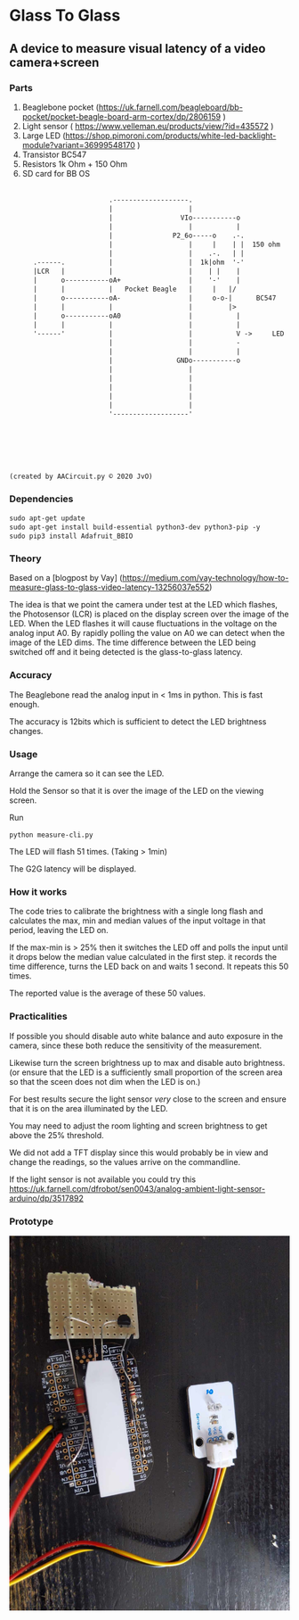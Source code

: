 # Glass To Glass
## A device to measure visual latency of a video camera+screen

### Parts
1) Beaglebone pocket (https://uk.farnell.com/beagleboard/bb-pocket/pocket-beagle-board-arm-cortex/dp/2806159 )
2) Light sensor ( https://www.velleman.eu/products/view/?id=435572 )
3) Large LED (https://shop.pimoroni.com/products/white-led-backlight-module?variant=36999548170 )
4) Transistor BC547
5) Resistors 1k Ohm + 150 Ohm
6) SD card for BB OS

```
                                                                        
                         .-------------------.                          
                         |                   |                          
                         |                 VIo-----------o              
                         |                   |           |              
                         |               P2_6o-----o    .-.             
                         |                   |     |    | |  150 ohm    
                         |                   |    .-.   | |             
      .------.           |                   |  1k|ohm  '-'             
      |LCR   |           |                   |    | |    |              
      |      o-----------oA+                 |    '-'    |              
      |      |           |   Pocket Beagle   |     |   |/               
      |      o-----------oA-                 |     o-o-|      BC547     
      |      |           |                   |         |>               
      |      o-----------oA0                 |           |              
      |      |           |                   |           |              
      '------'           |                   |           V ->     LED   
                         |                   |           -              
                         |                   |           |              
                         |                GNDo-----------o              
                         |                   |                          
                         |                   |                          
                         |                   |                          
                         |                   |                          
                         |                   |                          
                         '-------------------'                          
                                                                        
                                                                        
                                                                        
                                                                        
                                                                        
                                                                        
(created by AACircuit.py © 2020 JvO)

```
### Dependencies
```
sudo apt-get update
sudo apt-get install build-essential python3-dev python3-pip -y
sudo pip3 install Adafruit_BBIO
```

### Theory
Based on a [blogpost by Vay] (https://medium.com/vay-technology/how-to-measure-glass-to-glass-video-latency-13256037e552)

The idea is that we point the camera under test at the LED which flashes, the Photosensor (LCR) is placed on the display screen over the image of the LED.
When the LED flashes it will cause fluctuations in the voltage on the analog input A0. By rapidly polling the value on A0 we can detect when the image of the LED dims.
The time difference between the LED being switched off and it being detected is the glass-to-glass latency.

### Accuracy 
The Beaglebone read the analog input in < 1ms in python. This is fast enough.

The accuracy is 12bits which is sufficient to detect the LED brightness changes.

### Usage

Arrange the camera so it can see the LED.

Hold the Sensor so that it is over the image of the LED on the viewing screen.

Run 
```
python measure-cli.py
```
The LED will flash 51 times. (Taking > 1min)

The G2G latency will be displayed.

### How it works 

The code tries to calibrate the brightness with a single long flash and calculates the max, min and median
values of the input voltage in that period, leaving the LED on.

If the max-min is > 25% then it switches the LED off and polls the input until it drops below the median value calculated in the first step.
it records the time difference, turns the LED back on and waits 1 second. It repeats this 50 times.

The reported value is the average of these 50 values.

### Practicalities
If possible you should disable auto white balance and auto exposure in the camera, since these both reduce the sensitivity of the measurement.

Likewise turn the screen brightness up to max and disable auto brightness.
(or ensure that the LED is a sufficiently small proportion of the screen area so that the sceen does not dim when the LED is on.)

For best results secure the light sensor _very_ close to the screen and ensure that it is on the area illuminated by the LED.

You may need to adjust the room lighting and screen brightness to get above the 25% threshold.

We did not add a TFT display since this would probably be in view and change the readings, so the values arrive on the commandline.

If the light sensor is not available you could try this https://uk.farnell.com/dfrobot/sen0043/analog-ambient-light-sensor-arduino/dp/3517892

### Prototype
![Picture of a breadboarded prototype on a wooden desk](./prototype.jpeg)
